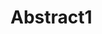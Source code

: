 # Abstract1
 <!DOCTYPE html>
 <html>
 	<head>
 		<!-- displayed in the tab bar -->
 		<title> The Abstract Movement</title>
 	</head>
 </html>
